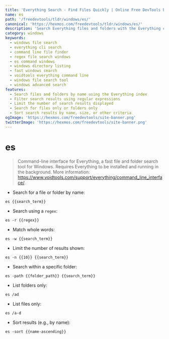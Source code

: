 ```yaml
---
title: 'Everything Search - Find Files Quickly | Online Free DevTools by Hexmos'
name: es
path: '/freedevtools/tldr/windows/es/'
canonical: 'https://hexmos.com/freedevtools/tldr/windows/es/'
description: 'Search Everything files and folders with the Everything command-line interface. Quickly locate files and refine searches using regex. Free online tool, no registration required.'
category: windows
keywords:
  - windows file search
  - everything cli search
  - command line file finder
  - regex file search windows
  - es command windows
  - windows directory listing
  - fast windows search
  - voidtools everything command line
  - windows file search tool
  - windows advanced search
features:
  - Search files and folders by name using the Everything index
  - Filter search results using regular expressions
  - Limit the number of search results displayed
  - Search for files only or folders only
  - Sort search results by name, size, or other criteria
ogImage: 'https://hexmos.com/freedevtools/site-banner.png'
twitterImage: 'https://hexmos.com/freedevtools/site-banner.png'
---
```


# es

> Command-line interface for Everything, a fast file and folder search tool for Windows.
> Requires Everything to be installed and running in the background.
> More information: <https://www.voidtools.com/support/everything/command_line_interface/>.

- Search for a file or folder by name:

`es {{search_term}}`

- Search using a `regex`:

`es -r {{regex}}`

- Match whole words:

`es -w {{search_term}}`

- Limit the number of results shown:

`es -n {{10}} {{search_term}}`

- Search within a specific folder:

`es -path {{folder_path}} {{search_term}}`

- List folders only:

`es /ad`

- List files only:

`es /a-d`

- Sort results (e.g., by name):

`es -sort {{name-ascending}}`
